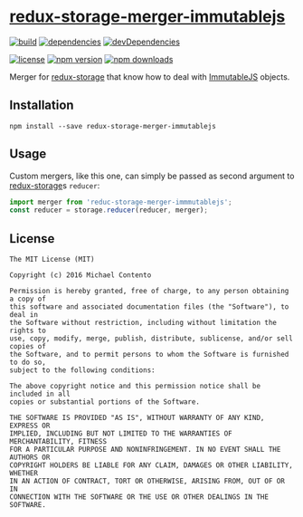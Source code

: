 # [redux-storage-merger-immutablejs][]

[![build](https://travis-ci.org/michaelcontento/redux-storage-merger-immutablejs.svg?branch=master)](https://travis-ci.org/michaelcontento/redux-storage-merger-immutablejs)
[![dependencies](https://david-dm.org/michaelcontento/redux-storage-merger-immutablejs.svg)](https://david-dm.org/michaelcontento/redux-storage-merger-immutablejs)
[![devDependencies](https://david-dm.org/michaelcontento/redux-storage-merger-immutablejs/dev-status.svg)](https://david-dm.org/michaelcontento/redux-storage-merger-immutablejs#info=devDependencies)

[![license](https://img.shields.io/npm/l/redux-storage-merger-immutablejs.svg?style=flat-square)](https://www.npmjs.com/package/redux-storage-merger-immutablejs)
[![npm version](https://img.shields.io/npm/v/redux-storage-merger-immutablejs.svg?style=flat-square)](https://www.npmjs.com/package/redux-storage-merger-immutablejs)
[![npm downloads](https://img.shields.io/npm/dm/redux-storage-merger-immutablejs.svg?style=flat-square)](https://www.npmjs.com/package/redux-storage-merger-immutablejs)

Merger for [redux-storage][] that know how to deal with [ImmutableJS][] objects.

## Installation

    npm install --save redux-storage-merger-immutablejs

## Usage

Custom mergers, like this one, can simply be passed as second argument to [redux-storage][]s `reducer`:

```js
import merger from 'reduc-storage-merger-immmutablejs';
const reducer = storage.reducer(reducer, merger);
```

## License

    The MIT License (MIT)

    Copyright (c) 2016 Michael Contento

    Permission is hereby granted, free of charge, to any person obtaining a copy of
    this software and associated documentation files (the "Software"), to deal in
    the Software without restriction, including without limitation the rights to
    use, copy, modify, merge, publish, distribute, sublicense, and/or sell copies of
    the Software, and to permit persons to whom the Software is furnished to do so,
    subject to the following conditions:

    The above copyright notice and this permission notice shall be included in all
    copies or substantial portions of the Software.

    THE SOFTWARE IS PROVIDED "AS IS", WITHOUT WARRANTY OF ANY KIND, EXPRESS OR
    IMPLIED, INCLUDING BUT NOT LIMITED TO THE WARRANTIES OF MERCHANTABILITY, FITNESS
    FOR A PARTICULAR PURPOSE AND NONINFRINGEMENT. IN NO EVENT SHALL THE AUTHORS OR
    COPYRIGHT HOLDERS BE LIABLE FOR ANY CLAIM, DAMAGES OR OTHER LIABILITY, WHETHER
    IN AN ACTION OF CONTRACT, TORT OR OTHERWISE, ARISING FROM, OUT OF OR IN
    CONNECTION WITH THE SOFTWARE OR THE USE OR OTHER DEALINGS IN THE SOFTWARE.

  [redux-storage]: https://github.com/michaelcontento/redux-storage
  [redux-storage-merger-immutablejs]: https://github.com/michaelcontento/redux-storage-merger-immutablejs
  [ImmutableJS]: https://github.com/michaelcontento/redux-storage-decorator-immutablejs

